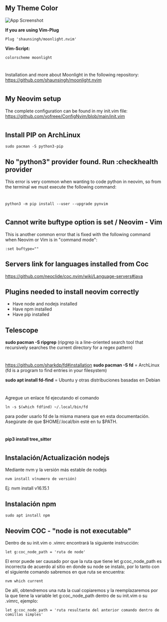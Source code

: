 ## My Theme Color

![App Screenshot](https://i.postimg.cc/SK2p66kh/118175481-27755c80-b3fe-11eb-9d70-85a9f936c33d.png)

**If you are using Vim-Plug**
```Terminal
Plug 'shaunsingh/moonlight.nvim'
```
**Vim-Script:**
```Terminal
colorscheme moonlight
```

#
Installation and more about Moonlight in the following repository: https://github.com/shaunsingh/moonlight.nvim





#
## My Neovim setup
The complete configuration can be found in my init.vim file:
https://github.com/yofreee/ConfigNvim/blob/main/init.vim
#

## Install PIP on ArchLinux
```Terminal
sudo pacman -S python3-pip
```

## No "python3" provider found. Run :checkhealth provider
This error is very common when wanting to code python in neovim, so from the terminal we must execute the following command:
#

```Terminal
python3 -m pip install --user --upgrade pynvim
```
#    
## Cannot write buftype option is set / Neovim - Vim
This is another common error that is fixed with the following command when Neovim or Vim is in "command mode":
```Neovim / Vim command mode
:set buftype=""
```

## Servers link for languages installed from Coc
https://github.com/neoclide/coc.nvim/wiki/Language-servers#java

## Plugins needed to install neovim correctly
- Have node and nodejs installed
- Have npm installed
- Have pip installed

## Telescope

**sudo pacman -S ripgrep**    (ripgrep is a line-oriented search tool that recursively searches the current directory for a regex pattern)
#
https://github.com/sharkdp/fd#installation
**sudo pacman -S fd** = ArchLinux (fd is a program to find entries in your filesystem)

**sudo apt install fd-find** = Ubuntu y otras distribuciones basadas en Debian
#
Agregue un enlace fd ejecutando el comando
```Terminal
ln -s $(which fdfind) ~/.local/bin/fd
```
para poder usarlo fd de la misma manera que en esta documentación. Asegúrate de que $HOME/.local/bin esté en tu $PATH.
#
**pip3 install tree_sitter**

#
## Instalación/Actualización nodejs
Mediante nvm y la versión más estable de nodejs
```Terminal
nvm install v(numero de versión)
```
Ej: nvm install v16.15.1

## Instalación npm
```Terminal
sudo apt install npm
```
## Neovim COC - "node is not executable"
Dentro de su init.vim o .vimrc encontrará la siguiente instrucción:
```Terminal
let g:coc_node_path = 'ruta de node'
```
El error puede ser causado por que la ruta que tiene let g:coc_node_path es incorrecta de acuerdo al sitio en donde su node se instalo, por lo tanto con el siguiente comando sabremos en que ruta se encuentra:
```Terminal
nvm which current
```
De allí, obtendremos una ruta la cual copiaremos y la reemplazaremos por la que tiene la variable let g:coc_node_path dentro de su init.vim o su .vimrc, ejemplo:
```Terminal
let g:coc_node_path = 'ruta resultante del anterior comando dentro de comillas simples'
```
#
